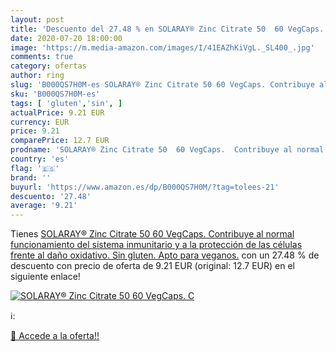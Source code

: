 ```yaml
---
layout: post
title: 'Descuento del 27.48 % en SOLARAY® Zinc Citrate 50  60 VegCaps.  C'
date: 2020-07-20 18:00:00
image: 'https://m.media-amazon.com/images/I/41EAZhKiVgL._SL400_.jpg'
comments: true
category: ofertas
author: ring
slug: 'B000QS7H0M-es SOLARAY® Zinc Citrate 50 60 VegCaps. Contribuye al normal...'
sku: 'B000QS7H0M-es'
tags: [ 'gluten','sin', ]
actualPrice: 9.21 EUR
currency: EUR
price: 9.21
comparePrice: 12.7 EUR
prodname: 'SOLARAY® Zinc Citrate 50  60 VegCaps.  Contribuye al normal funcionamiento del sistema inmunitario y a la protección de las células frente al daño oxidativo. Sin gluten. Apto para veganos.'
country: 'es'
flag: '🇪🇸'
brand: ''
buyurl: 'https://www.amazon.es/dp/B000QS7H0M/?tag=tolees-21'
descuento: '27.48'
average: '9.21'
---
```


Tienes [SOLARAY® Zinc Citrate 50  60 VegCaps.  Contribuye al normal funcionamiento del sistema inmunitario y a la protección de las células frente al daño oxidativo. Sin gluten. Apto para veganos.](https://www.amazon.es/dp/B000QS7H0M/?tag=tolees-21) con un 27.48 % de descuento con precio de oferta de 9.21 EUR (original: 12.7 EUR) en el siguiente enlace!

[![SOLARAY® Zinc Citrate 50  60 VegCaps.  C](https://m.media-amazon.com/images/I/41EAZhKiVgL._SL400_.jpg)](https://www.amazon.es/dp/B000QS7H0M/?tag=tolees-21)

ℹ️:


[🛒 Accede a la oferta!!](https://www.amazon.es/dp/B000QS7H0M/?tag=tolees-21)
